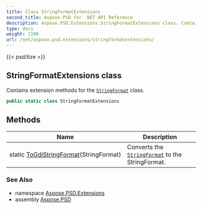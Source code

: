 ```yaml
---
title: Class StringFormatExtensions
second_title: Aspose.PSD for .NET API Reference
description: Aspose.PSD.Extensions.StringFormatExtensions class. Contains extension methods for the StringFormat class
type: docs
weight: 1190
url: /net/aspose.psd.extensions/stringformatextensions/
---
```

{{< psd/tize >}}
## StringFormatExtensions class

Contains extension methods for the [`StringFormat`](../../aspose.psd/stringformat/) class.

```csharp
public static class StringFormatExtensions
```

## Methods

| Name | Description |
| --- | --- |
| static [ToGdiStringFormat](../../aspose.psd.extensions/stringformatextensions/togdistringformat/)(StringFormat) | Converts the [`StringFormat`](../../aspose.psd/stringformat/) to the StringFormat. |

### See Also

* namespace [Aspose.PSD.Extensions](../../aspose.psd.extensions/)
* assembly [Aspose.PSD](../../)


